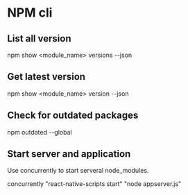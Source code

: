 # NPM cli

## List all version

npm show <module_name> versions --json

## Get latest version

npm show <module_name> version --json

## Check for outdated packages

npm outdated --global

## Start server and application

Use concurrently to start serveral node_modules.

concurrently \"react-native-scripts start\" \"node appserver.js\"